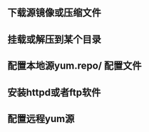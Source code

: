 ## 下载源镜像或压缩文件

## 挂载或解压到某个目录

## 配置本地源yum.repo/ 配置文件

## 安装httpd或者ftp软件

## 配置远程yum源


[](https://www.jianshu.com/p/57f22e371e46)
